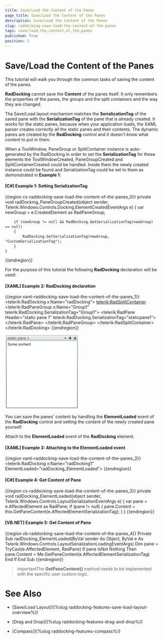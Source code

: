 ```yaml
---
title: Save/Load the Content of the Panes
page_title: Save/Load the Content of the Panes
description: Save/Load the Content of the Panes
slug: raddocking-save-load-the-content-of-the-panes
tags: save/load,the,content,of,the,panes
published: True
position: 2
---
```


# Save/Load the Content of the Panes

This tutorial will walk you through the common tasks of saving the content of the panes.

__RadDocking__ cannot save the __Content__ of the panes itself. It only remembers the properties of the panes, the groups and the split containers and the way they are changed.

Tha Save/Load layout mechanism matches the __SerializationTag__ of the saved pane with the __SerializationTag__ of the pane that is already created. It works for the static panes, because when your application loads, the XAML parser creates correctly all the static panes and their contents. The dynamic panes are created by the __RadDocking__ control and it doesn't know what content to put in them. 

When a ToolWindow, PaneGroup or SplitContainer instance is auto-generated by the RadDocking in order to set the __SerializationTag__ for these elements the ToolWindowCreated, PaneGroupCreated and SplitContainerCreated could be handled. Inside them the newly created instance could be found and SerializationTag could be set to them as demonstrated in __Example 1__:

#### __[C#] Example 1: Setting SerializationTag__

{{region cs-raddocking-save-load-the-content-of-the-panes_0}}
	private void radDocking_PaneGroupCreated(object sender, Telerik.Windows.Controls.Docking.ElementCreatedEventArgs e)
	{
	    var newGroup = e.CreatedElement as RadPaneGroup;
	
	    if (newGroup != null && RadDocking.GetSerializationTag(newGroup) == null)
	    {
	        RadDocking.SetSerializationTag(newGroup, "CustomSerializationTag");
	    }
	}
{{endregion}}

For the purpose of this tutorial the following __RadDocking__ declaration will be used:

#### __[XAML] Example 2: RadDocking declaration__

{{region xaml-raddocking-save-load-the-content-of-the-panes_1}}
	<telerik:RadDocking x:Name="radDocking">
	    <telerik:RadSplitContainer>
	        <telerik:RadPaneGroup x:Name="Group1"
	    telerik:RadDocking.SerializationTag="Group1">
	            <telerik:RadPane Header="static pane 1"
	        telerik:RadDocking.SerializationTag="staticpane1">
	                <TextBox Text="Some content" />
	            </telerik:RadPane>
	        </telerik:RadPaneGroup>
	    </telerik:RadSplitContainer>
	</telerik:RadDocking>
{{endregion}}

![](images/RadDocking_Features_SaveLoadPaneContent_010.png)

You can save the panes' content by handling the __ElementLoaded__ event of the __RadDocking__ control and setting the content of the newly created pane yourself.

Attach to the __ElementLoaded__ event of the __RadDocking__ element.

#### __[XAML] Example 3: Attaching to the ElementLoaded event__

{{region xaml-raddocking-save-load-the-content-of-the-panes_2}}
	<telerik:RadDocking x:Name="radDocking1" ElementLoaded="radDocking_ElementLoaded">
{{endregion}}

#### __[C#] Example 4: Get Content of Pane__

{{region cs-raddocking-save-load-the-content-of-the-panes_3}}
	private void radDocking_ElementLoaded(object sender, Telerik.Windows.Controls.LayoutSerializationEventArgs e)
	{
	    var pane = e.AffectedElement as RadPane;
	    if (pane != null)
	    {
	        pane.Content = this.GetPaneContent(e.AffectedElementSerializationTag);
	    }
	}
{{endregion}}

#### __[VB.NET] Example 5: Get Content of Pane__

{{region vb-raddocking-save-load-the-content-of-the-panes_4}}
	Private Sub radDocking_ElementLoaded(ByVal sender As Object, ByVal e As Telerik.Windows.Controls.LayoutSerializationLoadingEventArgs)
		Dim pane = TryCast(e.AffectedElement, RadPane)
		If pane IsNot Nothing Then
			pane.Content = Me.GetPaneContent(e.AffectedElementSerializationTag)
		End If
	End Sub
{{endregion}}

>importantThe __GetPaneContent()__ method needs to be implemented with the specific user custom logic.


# See Also

 * [Save/Load Layout]({%slug raddocking-features-save-load-layout-overview%})

 * [Drag and Drop]({%slug raddocking-features-drag-and-drop%})

 * [Compass]({%slug raddocking-features-compass%})
